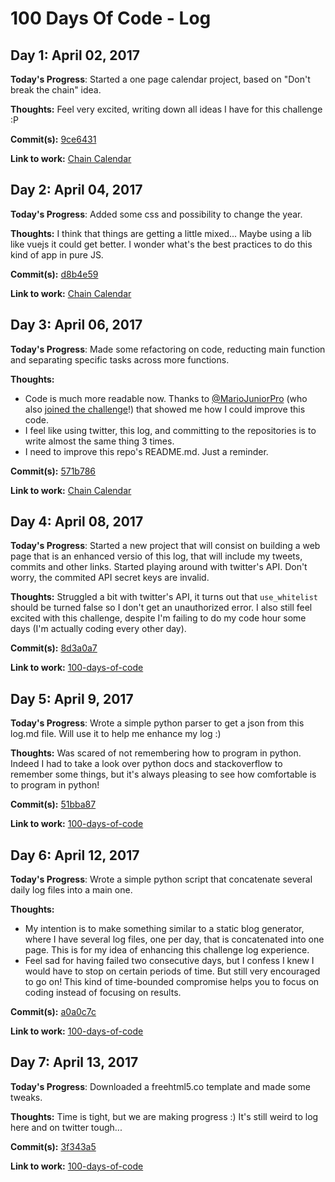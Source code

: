 # 100 Days Of Code - Log

## Day 1: April 02, 2017

**Today's Progress**: Started a one page calendar project, based on "Don't break the chain" idea.

**Thoughts:** Feel very excited, writing down all ideas I have for this challenge :P

**Commit(s):** [9ce6431](https://github.com/PabloDinella/chainCalendar/commit/9ce643128a8ca92abd3fdac022c5043565759c0b)

**Link to work:** [Chain Calendar](https://github.com/PabloDinella/chainCalendar)

## Day 2: April 04, 2017

**Today's Progress**: Added some css and possibility to change the year.

**Thoughts:** I think that things are getting a little mixed... Maybe using a lib like vuejs it could get better. I wonder what's the best practices to do this kind of app in pure JS.

**Commit(s):** [d8b4e59](https://github.com/PabloDinella/chainCalendar/commit/d8b4e599c11fb6591fac6df4db2203f9d32917cf)

**Link to work:** [Chain Calendar](https://github.com/PabloDinella/chainCalendar)

## Day 3: April 06, 2017

**Today's Progress**: Made some refactoring on code, reducting main function and separating specific tasks across more functions.

**Thoughts:**
* Code is much more readable now. Thanks to [@MarioJuniorPro](https://twitter.com/MarioJuniorPro) (who also [joined the challenge](https://github.com/MarioJuniorPro/100-days-of-code)!) that showed me how I could improve this code.
* I feel like using twitter, this log, and committing to the repositories is to write almost the same thing 3 times.
* I need to improve this repo's README.md. Just a reminder.

**Commit(s):** [571b786](https://github.com/PabloDinella/chainCalendar/commit/571b786675493fd7ab724616180295b51f491407)

**Link to work:** [Chain Calendar](https://github.com/PabloDinella/chainCalendar)

## Day 4: April 08, 2017

**Today's Progress**: Started a new project that will consist on building a web page that is an enhanced versio of this log, that will include my tweets, commits and other links. Started playing around with twitter's API. Don't worry, the commited API secret keys are invalid.

**Thoughts:** Struggled a bit with twitter's API, it turns out that ```use_whitelist``` should be turned false so I don't get an unauthorized error. I also still feel excited with this challenge, despite I'm failing to do my code hour some days (I'm actually coding every other day).

**Commit(s):** [8d3a0a7](https://github.com/PabloDinella/100-days-of-code/commit/8d3a0a7ad1cd95f5d81efa867af20cae6a9a40d5)

**Link to work:** [100-days-of-code](https://github.com/PabloDinella/100-days-of-code)

## Day 5: April 9, 2017

**Today's Progress**: Wrote a simple python parser to get a json from this log.md file. Will use it to help me enhance my log :)

**Thoughts:** Was scared of not remembering how to program in python. Indeed I had to take a look over python docs and stackoverflow to remember some things, but it's always pleasing to see how comfortable is to program in python!

**Commit(s):** [51bba87](https://github.com/PabloDinella/100-days-of-code/commit/51bba87494d604b14377fa3f462c80026e3c1cc2)

**Link to work:** [100-days-of-code](https://github.com/PabloDinella/100-days-of-code)

## Day 6: April 12, 2017

**Today's Progress**: Wrote a simple python script that concatenate several daily log files into a main one.

**Thoughts:**
* My intention is to make something similar to a static blog generator, where I have several log files, one per day, that is concatenated into one page. This is for my idea of enhancing this challenge log experience.
* Feel sad for having failed two consecutive days, but I confess I knew I would have to stop on certain periods of time. But still very encouraged to go on! This kind of time-bounded compromise helps you to focus on coding instead of focusing on results.

**Commit(s):** [a0a0c7c](https://github.com/PabloDinella/100-days-of-code/commit/a0a0c7ce4687be958dc460a3b2dfd78208333c0d)

**Link to work:** [100-days-of-code](https://github.com/PabloDinella/100-days-of-code)

## Day 7: April 13, 2017

**Today's Progress**: Downloaded a freehtml5.co template and made some tweaks.

**Thoughts:** Time is tight, but we are making progress :) It's still weird to log here and on twitter tough...

**Commit(s):** [3f343a5](https://github.com/PabloDinella/100-days-of-code/commit/3f343a544a8c110c2f214e0dc496e861f0b34ea8)

**Link to work:** [100-days-of-code](https://github.com/PabloDinella/100-days-of-code)
